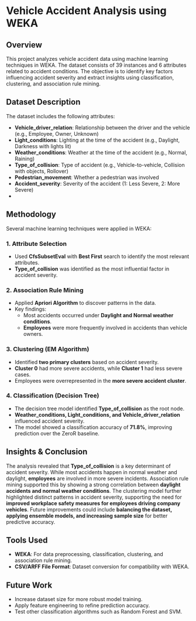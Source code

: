 # Vehicle Accident Analysis using WEKA

## Overview

This project analyzes vehicle accident data using machine learning techniques in WEKA. The dataset consists of 39 instances and 6 attributes related to accident conditions. The objective is to identify key factors influencing accident severity and extract insights using classification, clustering, and association rule mining.

## Dataset Description

The dataset includes the following attributes:

- **Vehicle\_driver\_relation**: Relationship between the driver and the vehicle (e.g., Employee, Owner, Unknown)
- **Light\_conditions**: Lighting at the time of the accident (e.g., Daylight, Darkness with lights lit)
- **Weather\_conditions**: Weather at the time of the accident (e.g., Normal, Raining)
- **Type\_of\_collision**: Type of accident (e.g., Vehicle-to-vehicle, Collision with objects, Rollover)
- **Pedestrian\_movement**: Whether a pedestrian was involved
- **Accident\_severity**: Severity of the accident (1: Less Severe, 2: More Severe)
- 

## Methodology

Several machine learning techniques were applied in WEKA:

### 1. **Attribute Selection**

- Used **CfsSubsetEval** with **Best First** search to identify the most relevant attributes.
- **Type\_of\_collision** was identified as the most influential factor in accident severity.

### 2. **Association Rule Mining**

- Applied **Apriori Algorithm** to discover patterns in the data.
- Key findings:
  - Most accidents occurred under **Daylight and Normal weather conditions**.
  - **Employees** were more frequently involved in accidents than vehicle owners.

### 3. **Clustering (EM Algorithm)**

- Identified **two primary clusters** based on accident severity.
- **Cluster 0** had more severe accidents, while **Cluster 1** had less severe cases.
- Employees were overrepresented in the **more severe accident cluster**.

### 4. **Classification (Decision Tree)**

- The decision tree model identified **Type\_of\_collision** as the root node.
- **Weather\_conditions, Light\_conditions, and Vehicle\_driver\_relation** influenced accident severity.
- The model showed a classification accuracy of **71.8%**, improving prediction over the ZeroR baseline.

## Insights & Conclusion

The analysis revealed that **Type\_of\_collision** is a key determinant of accident severity. While most accidents happen in normal weather and daylight, **employees** are involved in more severe incidents. Association rule mining supported this by showing a strong correlation between **daylight accidents and normal weather conditions**. The clustering model further highlighted distinct patterns in accident severity, supporting the need for **improved workplace safety measures for employees driving company vehicles**. Future improvements could include **balancing the dataset, applying ensemble models, and increasing sample size** for better predictive accuracy.

## Tools Used

- **WEKA**: For data preprocessing, classification, clustering, and association rule mining.
- **CSV/ARFF File Format**: Dataset conversion for compatibility with WEKA.

## Future Work

- Increase dataset size for more robust model training.
- Apply feature engineering to refine prediction accuracy.
- Test other classification algorithms such as Random Forest and SVM.
